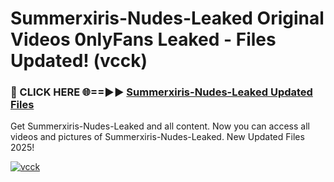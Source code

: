 # Summerxiris-Nudes-Leaked Original Videos 0nlyFans Leaked - Files Updated! (vcck)

<h3>🔴 CLICK HERE 🌐==►► <a href="https://tinyurl.com/5h6xmrr3" rel="nofollow">Summerxiris-Nudes-Leaked Updated Files</a></h3>

Get Summerxiris-Nudes-Leaked and all content. Now you can access all videos and pictures of Summerxiris-Nudes-Leaked. New Updated Files 2025!

[![vcck](https://i.imgur.com/KVD873Z.gif)](https://tinyurl.com/5h6xmrr3)
